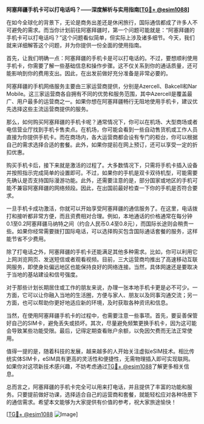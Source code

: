 **阿塞拜疆手机卡可以打电话吗？——深度解析与实用指南[[TG💪+ @esim1088](https://t.me/s/esim1088)]**

在如今全球化的背景下，无论是商务出差还是休闲旅行，国际通信都成了许多人不可避免的需求。而当你计划前往阿塞拜疆时，第一个问题可能就是：“阿塞拜疆的手机卡可以打电话吗？”这个问题看似简单，但实际上涉及诸多细节。今天，我们就来详细解答这个问题，并为你提供一份全面的使用指南。

首先，让我们明确一点：阿塞拜疆的手机卡是可以打电话的。不过，要想顺利使用手机卡，你需要了解一些基础信息和操作步骤。这不仅关系到你的通话质量，还可能影响到你的费用支出。因此，在出发前做好充分准备是非常必要的。

阿塞拜疆的手机网络服务主要由三家运营商提供，分别是Azercell、Bakcell和Nar Mobile。这三家运营商各自拥有不同的优势和服务范围，其中Azercell是覆盖最广、用户最多的运营商之一。如果你想在阿塞拜疆畅行无阻地使用手机卡，建议优先选择这些主流运营商提供的服务。

那么，如何购买阿塞拜疆的手机卡呢？通常情况下，你可以在机场、大型商场或者电信营业厅找到手机卡售卖点。在机场，你可能会看到一些自动售货机或工作人员直接为你提供手机卡。而在商场内，各大运营商都会设有专门的柜台，你可以根据自己的需求选择合适的套餐。此外，如果你提前在网上预订，还可以享受一定的折扣优惠。

购买手机卡后，接下来就是激活的过程了。大多数情况下，只需将手机卡插入设备并按照指示完成简单的设置即可。不过，如果你的手机是双卡双待机型，可能需要先确认是否支持国际漫游功能。此外，还需要注意的是，部分国家或地区的手机可能不兼容阿塞拜疆的网络频段。因此，在出国前最好检查一下你的手机是否符合要求。

一旦手机卡成功激活，你就可以开始享受阿塞拜疆的通信服务了。在这里，电话拨打和接听都非常方便，而且资费相对合理。例如，本地通话的价格通常在每分钟0.1至0.2阿塞拜疆马纳特之间（约合人民币0.4至0.8元），而国际长途则会稍贵一些。如果你经常需要拨打国际电话，可以选择购买包含国际通话套餐的服务，这样能节省不少费用。

除了打电话之外，阿塞拜疆的手机卡还能满足其他多种需求。比如，你可以利用它上网浏览网页、发送短信或者观看视频。目前，三大运营商均推出了高速移动互联网服务，即使身处偏远地区也能保持良好的网络连接。当然，具体网速还是要取决于当地的基站建设和信号强度。

对于那些计划长期居住或工作的朋友来说，办理一张本地手机卡更是必不可少。一方面，它可以让你融入当地的生活圈，方便与家人、朋友以及同事沟通交流；另一方面，也可以帮助你更好地适应新的环境，及时获取各种资讯和信息。

当然，在使用阿塞拜疆手机卡的过程中，也需要注意一些事项。首先，要妥善保管好自己的SIM卡，避免丢失或损坏。其次，尽量避免频繁更换手机卡，因为这可能会导致某些功能受限。最后，记得定期查看账户余额，以免因欠费而无法正常使用。

值得一提的是，随着科技的发展，越来越多的人开始关注虚拟eSIM技术。相比传统实体SIM卡，eSIM具有更高的灵活性和便捷性，无需物理插入即可实现联网。如果你对这项新技术感兴趣，不妨考虑通过[TG💪+ @esim1088](https://t.me/s/esim1088)了解更多相关信息。

总而言之，阿塞拜疆的手机卡完全可以用来打电话，并且提供了丰富的功能和服务。只要提前做好功课，选择适合自己的运营商和套餐，就能轻松应对各种场景下的通信需求。希望本文能够为大家提供有价值的参考，祝大家旅途愉快！

[[TG💪+ @esim1088](https://t.me/s/esim1088) ![Image](https://i.postimg.cc/4NQfJmqS/Snipaste-2025-05-13-00-14-12.png)]